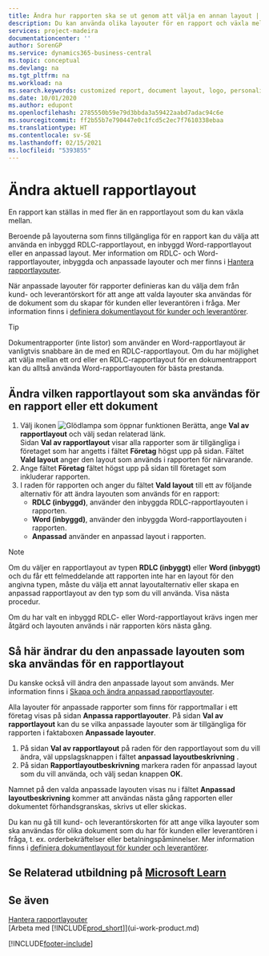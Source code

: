 ```yaml
---
title: Ändra hur rapporten ska se ut genom att välja en annan layout | Microsoft Docs
description: Du kan använda olika layouter för en rapport och växla mellan layouter för att ändra utseendet på en rapport.
services: project-madeira
documentationcenter: ''
author: SorenGP
ms.service: dynamics365-business-central
ms.topic: conceptual
ms.devlang: na
ms.tgt_pltfrm: na
ms.workload: na
ms.search.keywords: customized report, document layout, logo, personalize
ms.date: 10/01/2020
ms.author: edupont
ms.openlocfilehash: 2785550b59e79d3bbda3a59422aabd7adac94c6e
ms.sourcegitcommit: ff2b55b7e790447e0c1fcd5c2ec7f7610338ebaa
ms.translationtype: HT
ms.contentlocale: sv-SE
ms.lasthandoff: 02/15/2021
ms.locfileid: "5393855"
---
```

# <a name="change-the-current-report-layout"></a>Ändra aktuell rapportlayout
En rapport kan ställas in med fler än en rapportlayout som du kan växla mellan.

Beroende på layouterna som finns tillgängliga för en rapport kan du välja att använda en inbyggd RDLC-rapportlayout, en inbyggd Word-rapportlayout eller en anpassad layout. Mer information om RDLC- och Word-rapportlayouter, inbyggda och anpassade layouter och mer finns i [Hantera rapportlayouter](ui-manage-report-layouts.md).

När anpassade layouter för rapporter definieras kan du välja dem från kund- och leverantörskort för att ange att valda layouter ska användas för de dokument som du skapar för kunden eller leverantören i fråga. Mer information finns i [definiera dokumentlayout för kunder och leverantörer](ui-define-customer-vendor-document-layouts.md).

> [!TIP]  
> Dokumentrapporter (inte listor) som använder en Word-rapportlayout är vanligtvis snabbare än de med en RDLC-rapportlayout. Om du har möjlighet att välja mellan ett ord eller en RDLC-rapportlayout för en dokumentrapport kan du alltså använda Word-rapportlayouten för bästa prestanda.

## <a name="to-change-which-report-layout-to-use-for-a-report-or-document"></a>Ändra vilken rapportlayout som ska användas för en rapport eller ett dokument
1. Välj ikonen ![Glödlampa som öppnar funktionen Berätta](media/ui-search/search_small.png "Berätta vad du vill göra"), ange **Val av rapportlayout** och välj sedan relaterad länk.  
   Sidan **Val av rapportlayout** visar alla rapporter som är tillgängliga i företaget som har angetts i fältet **Företag** högst upp på sidan. Fältet **Vald layout** anger den layout som används i rapporten för närvarande.
2. Ange fältet **Företag** fältet högst upp på sidan till företaget som inkluderar rapporten.
3. I raden för rapporten och anger du fältet **Vald layout** till ett av följande alternativ för att ändra layouten som används för en rapport:
   * **RDLC (inbyggd)**, använder den inbyggda RDLC-rapportlayouten i rapporten.
   * **Word (inbyggd)**, använder den inbyggda Word-rapportlayouten i rapporten.
   * **Anpassad** använder en anpassad layout i rapporten.  

> [!NOTE]
> Om du väljer en rapportlayout av typen **RDLC (inbyggt)** eller **Word (inbyggt)** och du får ett felmeddelande att rapporten inte har en layout för den angivna typen, måste du välja ett annat layoutalternativ eller skapa en anpassad rapportlayout av den typ som du vill använda. Visa nästa procedur.

Om du har valt en inbyggd RDLC- eller Word-rapportlayout krävs ingen mer åtgärd och layouten används i när rapporten körs nästa gång.

## <a name="to-change-the-custom-layout-to-use-for-a-report-layout"></a>Så här ändrar du den anpassade layouten som ska användas för en rapportlayout
Du kanske också vill ändra den anpassade layout som används. Mer information finns i [Skapa och ändra anpassad rapportlayouter](ui-how-create-custom-report-layout.md).

Alla layouter för anpassade rapporter som finns för rapportmallar i ett företag visas på sidan **Anpassa rapportlayouter**. På sidan **Val av rapportlayout** kan du se vilka anpassade layouter som är tillgängliga för rapporten i faktaboxen **Anpassade layouter**.

1. På sidan **Val av rapportlayout** på raden för den rapportlayout som du vill ändra, väl uppslagsknappen i fältet **anpassad layoutbeskrivning** .
2. På sidan **Rapportlayoutbeskrivning** markera raden för anpassad layout som du vill använda, och välj sedan knappen **OK**.

Namnet på den valda anpassade layouten visas nu i fältet **Anpassad layoutbeskrivning** kommer att användas nästa gång rapporten eller dokumentet förhandsgranskas, skrivs ut eller skickas.

Du kan nu gå till kund- och leverantörskorten för att ange vilka layouter som ska användas för olika dokument som du har för kunden eller leverantören i fråga, t. ex. orderbekräftelser eller betalningspåminnelser. Mer information finns i [definiera dokumentlayout för kunder och leverantörer](ui-define-customer-vendor-document-layouts.md).

## <a name="see-related-training-at-microsoft-learn"></a>Se Relaterad utbildning på [Microsoft Learn](/learn/modules/change-documents-dynamics-365-business-central/index)

## <a name="see-also"></a>Se även
[Hantera rapportlayouter](ui-manage-report-layouts.md)  
[Arbeta med [!INCLUDE[prod_short](includes/prod_short.md)]](ui-work-product.md)


[!INCLUDE[footer-include](includes/footer-banner.md)]
